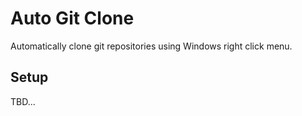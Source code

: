 # Auto Git Clone

Automatically clone git repositories using Windows right click menu.

## Setup

TBD...